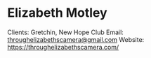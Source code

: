# Elizabeth Motley

Clients: Gretchin, New Hope Club
Email: throughelizabethscamera@gmail.com
Website: https://throughelizabethscamera.com/